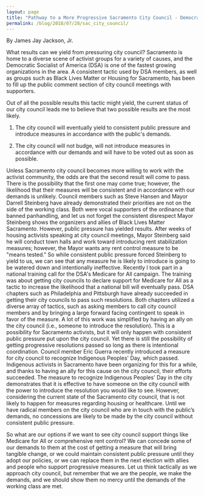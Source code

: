 ```yaml
---
layout: page
title: "Pathway to a More Progressive Sacramento City Council - Democratic Socialists of America, Sacramento"
permalink: /blog/2018/07/28/sac_city_council/
---
```


By James Jay Jackson, Jr.



What results can we yield from pressuring city council? Sacramento is home to a diverse scene of activist groups for a variety of causes, and the Democratic Socialist of America (DSA) is one of the fastest growing organizations in the area. A consistent tactic used by DSA members, as well as groups such as Black Lives Matter or Housing for Sacramento, has been to fill up the public comment section of city council meetings with supporters.

Out of all the possible results this tactic might yield, the current status of our city council leads me to believe that two possible results are the most likely.



1. The city council will eventually yield to consistent public pressure and introduce measures in accordance with the public's demands.



2. The city council will not budge, will not introduce measures in accordance with our demands and will have to be voted out as soon as possible.



Unless Sacramento city council becomes more willing to work with the activist community, the odds are that the second result will come to pass. There is the possibility that the first one may come true; however, the likelihood that their measures will be consistent and in accordance with our demands is unlikely. Council members such as Steve Hansen and Mayor Darrell Steinberg have already demonstrated their priorities are not on the side of the working class. Both were vocal supporters of the ordinance that banned panhandling, and let us not forget the consistent disrespect Mayor Steinberg shows the organizers and allies of Black Lives Matter Sacramento. However, public pressure has yielded results. After weeks of housing activists speaking at city council meetings, Mayor Steinberg said he will conduct town halls and work toward introducing rent stabilization measures; however, the Mayor wants any rent control measure to be "means tested." So while consistent public pressure forced Steinberg to yield to us, we can see that any measure he is likely to introduce is going to be watered down and intentionally ineffective. Recently I took part in a national training call for the DSA's Medicare for All campaign. The training was about getting city councils to declare support for Medicare for All as a tactic to increase the likelihood that a national bill will eventually pass. DSA chapters such as Philadelphia and Pittsburgh have already succeeded in getting their city councils to pass such resolutions. Both chapters utilized a diverse array of tactics, such as asking members to call city council members and by bringing a large forward facing contingent to speak in favor of the measure. A lot of this work was simplified by having an ally on the city council (i.e., someone to introduce the resolution). This is a possibility for Sacramento activists, but it will only happen with consistent public pressure put upon the city council. Yet there is still the possibility of getting progressive resolutions passed so long as there is intentional coordination. Council member Eric Guerra recently introduced a measure for city council to recognize Indigenous Peoples' Day, which passed. Indigenous activists in Sacramento have been organizing for this for a while, and thanks to having an ally for this cause on the city council, their efforts succeeded. The measure to recognize Indigenous Peoples' Day in the city demonstrates that it is effective to have someone on the city council with the power to introduce the resolution you would like to see. However, considering the current state of the Sacramento city council, that is not likely to happen for measures regarding housing or healthcare. Until we have radical members on the city council who are in touch with the public’s demands, no concessions are likely to be made by the city council without consistent public pressure.



So what are our options if we want to see city council support things like Medicare for All or comprehensive rent control? We can concede some of our demands to them at the cost of getting a measure that will bring tangible change, or we could maintain consistent public pressure until they adopt our policies, or we can replace them in the next election with allies and people who support progressive measures. Let us think tactically as we approach city council, but remember that we are the people, we make the demands, and we should show them no mercy until the demands of the working class are met.
